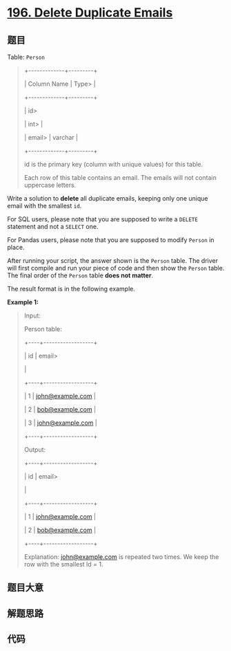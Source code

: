 # [196. Delete Duplicate Emails](https://leetcode.com/problems/delete-duplicate-emails/)

## 题目

Table: `Person`

> 
> 
> 
> 
> 
> +-------------+---------+
> 
> | Column Name | Type> 
> |
> 
> +-------------+---------+
> 
> | id> 
> > 
>   | int> 
>  |
> 
> | email> 
>    | varchar |
> 
> +-------------+---------+
> 
> id is the primary key (column with unique values) for this table.
> 
> Each row of this table contains an email. The emails will not contain uppercase letters.
> 
> 



Write a solution to **delete** all duplicate emails, keeping only one unique
email with the smallest `id`.

For SQL users, please note that you are supposed to write a `DELETE` statement
and not a `SELECT` one.

For Pandas users, please note that you are supposed to modify `Person` in
place.

After running your script, the answer shown is the `Person` table. The driver
will first compile and run your piece of code and then show the `Person`
table. The final order of the `Person` table **does not matter**.

The result format is in the following example.



**Example 1:**

> Input: 
> 
> Person table:
> 
> +----+------------------+
> 
> | id | email> 
> > 
> > 
> |
> 
> +----+------------------+
> 
> | 1  | john@example.com |
> 
> | 2  | bob@example.com  |
> 
> | 3  | john@example.com |
> 
> +----+------------------+
> 
> Output: 
> 
> +----+------------------+
> 
> | id | email> 
> > 
> > 
> |
> 
> +----+------------------+
> 
> | 1  | john@example.com |
> 
> | 2  | bob@example.com  |
> 
> +----+------------------+
> 
> Explanation: john@example.com is repeated two times. We keep the row with the smallest Id = 1.
> 
> 


## 题目大意

## 解题思路

## 代码

```javascript

```


